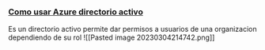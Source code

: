 ### [Como usar Azure directorio activo](https://youtu.be/b_WIjY-burU?list=PLGjZwEtPN7j-Q59JYso3L4_yoCjj2syrM&t=239)
Es un directorio activo permite dar permisos a usuarios de una organizacion dependiendo de su rol
![[Pasted image 20230304214742.png]]